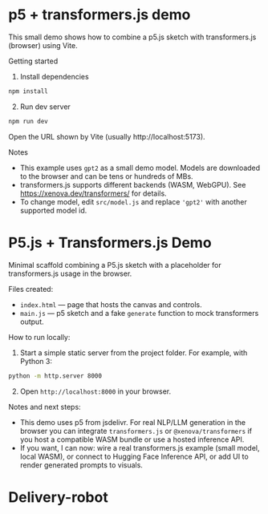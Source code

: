 # p5 + transformers.js demo

This small demo shows how to combine a p5.js sketch with transformers.js (browser) using Vite.

Getting started

1. Install dependencies

```bash
npm install
```

2. Run dev server

```bash
npm run dev
```

Open the URL shown by Vite (usually http://localhost:5173).

Notes

- This example uses `gpt2` as a small demo model. Models are downloaded to the browser and can be tens or hundreds of MBs.
- transformers.js supports different backends (WASM, WebGPU). See https://xenova.dev/transformers/ for details.
- To change model, edit `src/model.js` and replace `'gpt2'` with another supported model id.

# P5.js + Transformers.js Demo

Minimal scaffold combining a P5.js sketch with a placeholder for transformers.js usage in the browser.

Files created:

- `index.html` — page that hosts the canvas and controls.
- `main.js` — p5 sketch and a fake `generate` function to mock transformers output.

How to run locally:

1. Start a simple static server from the project folder. For example, with Python 3:

```bash
python -m http.server 8000
```

2. Open `http://localhost:8000` in your browser.

Notes and next steps:

- This demo uses p5 from jsdelivr. For real NLP/LLM generation in the browser you can integrate `transformers.js` or `@xenova/transformers` if you host a compatible WASM bundle or use a hosted inference API.
- If you want, I can now: wire a real transformers.js example (small model, local WASM), or connect to Hugging Face Inference API, or add UI to render generated prompts to visuals.
# Delivery-robot
